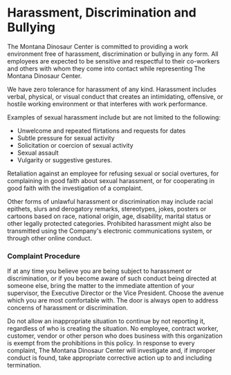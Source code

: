 # Harassment, Discrimination and Bullying

The Montana Dinosaur Center is committed to providing a work environment free of harassment, discrimination or bullying in any form.  All employees are expected to be sensitive and respectful to their co-workers and others with whom they come into contact while representing The Montana Dinosaur Center. &#x20;

We have zero tolerance for harassment of any kind.  Harassment includes verbal, physical, or visual conduct that creates an intimidating, offensive, or hostile working environment or that interferes with work performance. &#x20;

Examples of sexual harassment include but are not limited to the following:

* Unwelcome and repeated flirtations and requests for dates
* Subtle pressure for sexual activity&#x20;
* Solicitation or coercion of sexual activity
* Sexual assault
* Vulgarity or suggestive gestures.

Retaliation against an employee for refusing sexual or social overtures, for complaining in good faith about sexual harassment, or for cooperating in good faith with the investigation of a complaint.&#x20;

Other forms of unlawful harassment or discrimination may include racial epithets, slurs and derogatory remarks, stereotypes, jokes, posters or cartoons based on race, national origin, age, disability, marital status or other legally protected categories. Prohibited harassment might also be transmitted using the Company's electronic communications system, or through other online conduct.&#x20;

### Complaint Procedure

If at any time you believe you are being subject to harassment or discrimination, or if you become aware of such conduct being directed at someone else, bring the matter to the immediate attention of your supervisor, the Executive Director or the Vice President. Choose the avenue which you are most comfortable with.  The door is always open to address concerns of harassment or discrimination.

Do not allow an inappropriate situation to continue by not reporting it, regardless of who is creating the situation. No employee, contract worker, customer, vendor or other person who does business with this organization is exempt from the prohibitions in this policy. In response to every complaint, The Montana Dinosaur Center will investigate and, if improper conduct is found, take appropriate corrective action up to and including termination.
